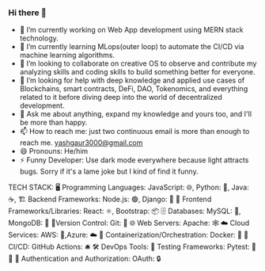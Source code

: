### Hi there 👋

<!--
**YashGaur000/YashGaur000** is a ✨ _special_ ✨ repository because its `README.md` (this file) appears on your GitHub profile.

Here are some ideas to get you started:-->

- 🔭 I’m currently working on Web App development using MERN stack technology.
- 🌱 I’m currently learning MLops(outer loop) to automate the CI/CD via machine learning algorithms.
- 👯 I’m looking to collaborate on creative OS to observe and contribute my analyzing skills and coding skills to build something better for everyone.
- 🤔 I’m looking for help with deep knowledge and applied use cases of Blockchains, smart contracts, DeFi, DAO, Tokenomics, and everything related to it before diving deep into the world of decentralized development.
- 💬 Ask me about anything, expand my knowledge and yours too, and I'll be more than happy.
- 📫 How to reach me: just two continuous email is more than enough to reach me. yashgaur3000@gmail.com
- 😄 Pronouns: He/him
- ⚡ Funny Developer: Use dark mode everywhere because light attracts bugs. Sorry if it's a lame joke but I kind of find it funny.

TECH STACK: 
🖥️ Programming Languages: JavaScript: 🌐, Python: 🐍, Java: ☕,
🏗️ Backend Frameworks: Node.js: 🟢, Django: 🎸
🎨 Frontend Frameworks/Libraries: React: ⚛️, Bootstrap: 📦
🗄️ Databases: MySQL: 🐬, MongoDB: 🍃
📜Version Control: Git: 🐙
🌐 Web Servers: Apache: 🕸️
☁️ Cloud Services: AWS: 🚀,Azure: ☁️
🚢 Containerization/Orchestration: Docker: 🐳
🔄 CI/CD: GitHub Actions: 🛎️
🛠️ DevOps Tools:
🧪 Testing Frameworks: Pytest: 🐍🧪
🔐 Authentication and Authorization: OAuth: 🔒



